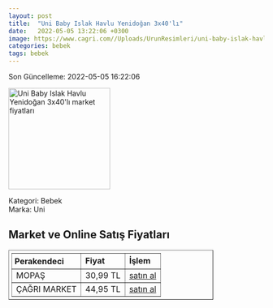 ```yaml
---
layout: post
title:  "Uni Baby Islak Havlu Yenidoğan 3x40'lı"
date:   2022-05-05 13:22:06 +0300
image: https://www.cagri.com//Uploads/UrunResimleri/uni-baby-islak-havlu-yenidogan-3x40li-058047.jpg
categories: bebek
tags: bebek
---
```


Son Güncelleme: 2022-05-05 16:22:06

<img src="https://www.cagri.com//Uploads/UrunResimleri/uni-baby-islak-havlu-yenidogan-3x40li-058047.jpg" width="200" alt="Uni Baby Islak Havlu Yenidoğan 3x40'lı market fiyatları" />

Kategori: Bebek
<br />
Marka: Uni

<h2>Market ve Online Satış Fiyatları</h2>

<table border="1" style="padding: 5px;width:80%;">
  <tr>
    <td style="padding: 5px;"><strong>Perakendeci</strong></td>
    <td><strong>Fiyat</strong></td>
    <td><strong>İşlem</strong></td>
  </tr>
  <tr>
              <td title="Mopaş">MOPAŞ</td>
              <td>30,99 TL</td>
              <td><a title="Mopaş" target="_blank" href="https://www.mopas.com.tr/uni-baby-havlu-oyna-ogren-3x52li/p/856892">satın al</a></td>
            </tr><tr>
              <td title="Çağrı Market">ÇAĞRI MARKET</td>
              <td>44,95 TL</td>
              <td><a title="Çağrı Market" target="_blank" href="https://www.cagri.com/uni-baby-islak-havlu-yenidogan-3x40li-20569">satın al</a></td>
            </tr>
</table>
